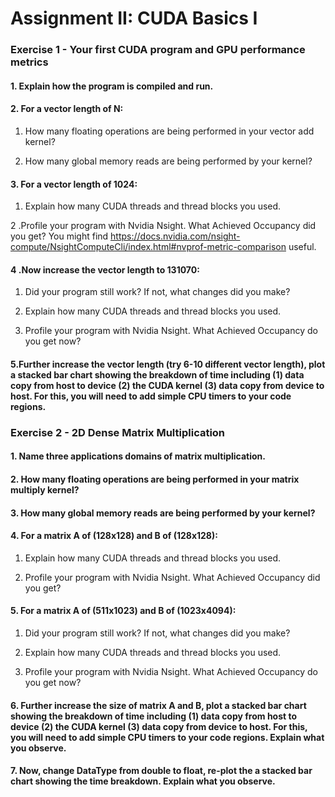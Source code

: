 #  Assignment II: CUDA Basics I

### Exercise 1 - Your first CUDA program and GPU performance metrics

#### 1. Explain how the program is compiled and run. 

#### 2. For a vector length of N:

1. How many floating operations are being performed in your vector add kernel?
  
2. How many global memory reads are being performed by your kernel?
   
#### 3. For a vector length of 1024:

1. Explain how many CUDA threads and thread blocks you used.

2 .Profile your program with Nvidia Nsight. What Achieved Occupancy did you get? You might find https://docs.nvidia.com/nsight-compute/NsightComputeCli/index.html#nvprof-metric-comparison useful.

#### 4 .Now increase the vector length to 131070:

1. Did your program still work? If not, what changes did you make?

2. Explain how many CUDA threads and thread blocks you used.

3. Profile your program with Nvidia Nsight. What Achieved Occupancy do you get now?

#### 5.Further increase the vector length (try 6-10 different vector length), plot a stacked bar chart showing the breakdown of time including (1) data copy from host to device (2) the CUDA kernel (3) data copy from device to host. For this, you will need to add simple CPU timers to your code regions.

### Exercise 2 - 2D Dense Matrix Multiplication

#### 1. Name three applications domains of matrix multiplication.

#### 2. How many floating operations are being performed in your matrix multiply kernel? 

#### 3. How many global memory reads are being performed by your kernel?  

#### 4. For a matrix A of (128x128) and B of (128x128):

1. Explain how many CUDA threads and thread blocks you used.
  
2. Profile your program with Nvidia Nsight. What Achieved Occupancy did you get?

#### 5. For a matrix A of (511x1023) and B of (1023x4094):

1. Did your program still work? If not, what changes did you make?

2. Explain how many CUDA threads and thread blocks you used.

3. Profile your program with Nvidia Nsight. What Achieved Occupancy do you get now?

#### 6. Further increase the size of matrix A and B, plot a stacked bar chart showing the breakdown of time including (1) data copy from host to device (2) the CUDA kernel (3) data copy from device to host. For this, you will need to add simple CPU timers to your code regions. Explain what you observe.

#### 7. Now, change DataType from double to float, re-plot the a stacked bar chart showing the time breakdown. Explain what you observe. 
